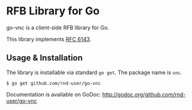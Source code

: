 # RFB Library for Go

go-vnc is a client-side RFB library for Go.

This library implements [RFC 6143](http://tools.ietf.org/html/rfc6143).

## Usage & Installation

The library is installable via standard `go get`. The package name is `vnc`.

```
$ go get github.com/rnd-user/go-vnc
```

Documentation is available on GoDoc: http://godoc.org/github.com/rnd-user/go-vnc
